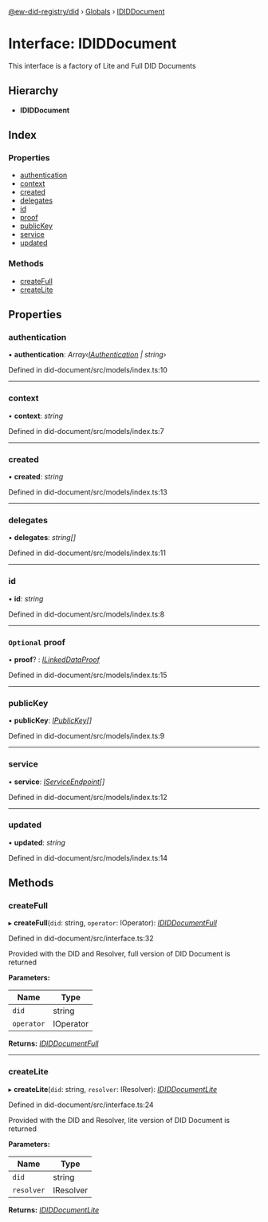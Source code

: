 [@ew-did-registry/did](../README.md) › [Globals](../globals.md) › [IDIDDocument](ididdocument.md)

# Interface: IDIDDocument

This interface is a factory of Lite and Full DID Documents

## Hierarchy

* **IDIDDocument**

## Index

### Properties

* [authentication](ididdocument.md#authentication)
* [context](ididdocument.md#context)
* [created](ididdocument.md#created)
* [delegates](ididdocument.md#delegates)
* [id](ididdocument.md#id)
* [proof](ididdocument.md#optional-proof)
* [publicKey](ididdocument.md#publickey)
* [service](ididdocument.md#service)
* [updated](ididdocument.md#updated)

### Methods

* [createFull](ididdocument.md#createfull)
* [createLite](ididdocument.md#createlite)

## Properties

###  authentication

• **authentication**: *Array‹[IAuthentication](iauthentication.md) | string›*

Defined in did-document/src/models/index.ts:10

___

###  context

• **context**: *string*

Defined in did-document/src/models/index.ts:7

___

###  created

• **created**: *string*

Defined in did-document/src/models/index.ts:13

___

###  delegates

• **delegates**: *string[]*

Defined in did-document/src/models/index.ts:11

___

###  id

• **id**: *string*

Defined in did-document/src/models/index.ts:8

___

### `Optional` proof

• **proof**? : *[ILinkedDataProof](ilinkeddataproof.md)*

Defined in did-document/src/models/index.ts:15

___

###  publicKey

• **publicKey**: *[IPublicKey](ipublickey.md)[]*

Defined in did-document/src/models/index.ts:9

___

###  service

• **service**: *[IServiceEndpoint](iserviceendpoint.md)[]*

Defined in did-document/src/models/index.ts:12

___

###  updated

• **updated**: *string*

Defined in did-document/src/models/index.ts:14

## Methods

###  createFull

▸ **createFull**(`did`: string, `operator`: IOperator): *[IDIDDocumentFull](ididdocumentfull.md)*

Defined in did-document/src/interface.ts:32

Provided with the DID and Resolver, full version of DID Document is returned

**Parameters:**

Name | Type |
------ | ------ |
`did` | string |
`operator` | IOperator |

**Returns:** *[IDIDDocumentFull](ididdocumentfull.md)*

___

###  createLite

▸ **createLite**(`did`: string, `resolver`: IResolver): *[IDIDDocumentLite](ididdocumentlite.md)*

Defined in did-document/src/interface.ts:24

Provided with the DID and Resolver, lite version of DID Document is returned

**Parameters:**

Name | Type |
------ | ------ |
`did` | string |
`resolver` | IResolver |

**Returns:** *[IDIDDocumentLite](ididdocumentlite.md)*
